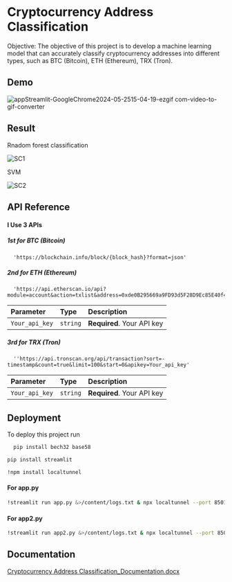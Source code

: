 
# Cryptocurrency Address Classification

Objective: The objective of this project is to develop a machine learning model that can accurately classify cryptocurrency
addresses into different types, such as BTC (Bitcoin), ETH (Ethereum), TRX (Tron).


## Demo

![appStreamlit-GoogleChrome2024-05-2515-04-19-ezgif com-video-to-gif-converter](https://github.com/HirakSubhraSarkar/Cryptocurrency-Address-Classification/assets/159253204/4275f38c-17b0-4cce-ab2f-a6e377d41003)



## Result
Rnadom forest classification

![SC1](https://github.com/HirakSubhraSarkar/Cryptocurrency-Address-Classification/assets/159253204/dad68e26-d7fe-4279-9792-b6fed492f7d0)


SVM

![SC2](https://github.com/HirakSubhraSarkar/Cryptocurrency-Address-Classification/assets/159253204/4c92ce76-1d35-4d40-8c46-53a91836598b)



## API Reference

#### I Use 3 APIs
##### 1st for BTC (Bitcoin)

```http
  'https://blockchain.info/block/{block_hash}?format=json'

```

##### 2nd for ETH (Ethereum)
```http
  'https://api.etherscan.io/api?module=account&action=txlist&address=0xde0B295669a9FD93d5F28D9Ec85E40f4cb697BAe&startblock=0&endblock=99999999&sort=asc&apikey=Your_api_key'
```


| Parameter | Type     | Description                |
| :-------- | :------- | :------------------------- |
| `Your_api_key` | `string` | **Required**. Your API key |

##### 3rd for TRX (Tron)
```http
  ''https://api.tronscan.org/api/transaction?sort=-timestamp&count=true&limit=100&start=0&apikey=Your_api_key'
```


| Parameter | Type     | Description                |
| :-------- | :------- | :------------------------- |
| `Your_api_key` | `string` | **Required**. Your API key |


## Deployment

To deploy this project run

```bash
  pip install bech32 base58
```
```bash
pip install streamlit
```
```bash
!npm install localtunnel
```
#### For app.py
```bash
!streamlit run app.py &>/content/logs.txt & npx localtunnel --port 8501 & ipv4.icanhazip.com
```

#### For app2.py
```bash
!streamlit run app2.py &>/content/logs.txt & npx localtunnel --port 8501 & ipv4.icanhazip.com!streamlit run app2.py &>/content/logs.txt & npx localtunnel --port 8501 & ipv4.icanhazip.com
```
## Documentation

[Cryptocurrency Address Classification_Documentation.docx](https://github.com/HirakSubhraSarkar/Cryptocurrency-Address-Classification/files/15443422/Cryptocurrency.Address.Classification_Documentation.docx)

